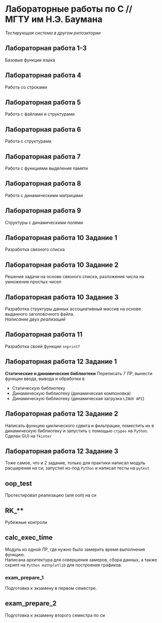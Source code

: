# Лабораторные работы по C // МГТУ им Н.Э. Баумана
_Тестирующая система в другом репозитории_  

## Лабораторная работа 1-3
Базовые функции языка

## Лабораторная работа 4
Работа со строками  

## Лабораторная работа 5
Работа с файлами и структурами

## Лабораторная работа 6
Работа с структурами

## Лабораторная работа 7
Работа с функциями выделения памяти

## Лабораторная работа 8
Работа с динамическими матрицами

## Лабораторная работа 9
Структуры с динамическими полями

## Лабораторная работа 10 Задание 1
Разработка связного списка

## Лабораторная работа 10 Задание 2
Решение задачи на основе связного списка, разложения числа на умножение простых чисел

## Лабораторная работа 10 Задание 3
Разработка структуры данных ассоциативный массив на основе выданного заголовочного файла.  
_Написание двух реализаций_

## Лабораторная работа 11
Разработка своей функции `snprintf`

## Лабораторная работа 12 Задание 1
**Статические и динамические библиотеки**
Переписать 7 ЛР, вынести функции ввода, вывода и обработки в
- Статическую библиотеку
- Динамическую библиотеку (динамическая компоновка)
- Динамическую библиотеку (динамическая загрузка `LINUX API`)

## Лабораторная работа 12 Задание 2
Написать функцию циклического сдвига и фильтрации, поместить их в динамическую библиотеку и запустить с помощью `ctypes` на `Python`. Сделан GUI на `Tkinter`  

## Лабораторная работа 12 Задание 3
Тоже самое, что и 2 задание, только для практики написал модуль расширения на си, запустил из-под `Python` и написал тесты на `pytest`

## oop_test
Протестировал реализацию (аля ооп) на си

## RK_**
Рубежные контроли

## calc_exec_time
Модуль из одной ЛР, где нужно было замерить время выполнения функцию.  
Написана архитектура для совершения замеров, сбора данных, а также скрипт на `Python mathplotlib` для построения графиков.

### exam_prepare_1
Подготовка к экзамену в первом семестре.

## exam_prepare_2
Подготовка к экзамену второго семестра по си